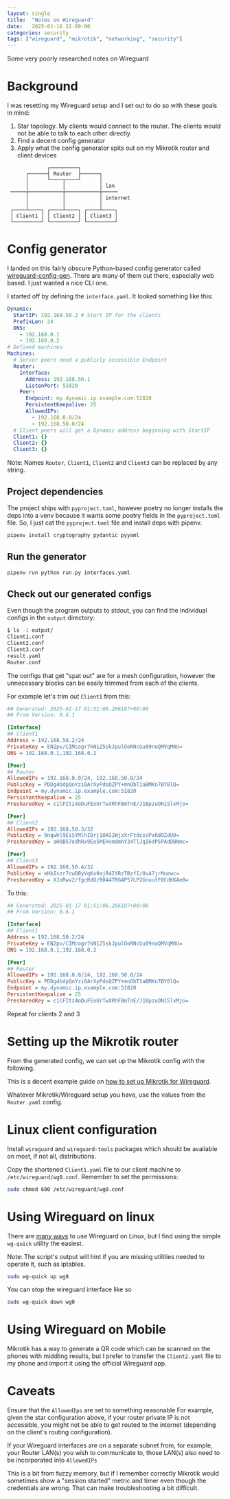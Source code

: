 ```yaml
---
layout: single
title:  "Notes on Wireguard"
date:   2025-01-16 22:00:00
categories: security
tags: ["wireguard", "mikrotik", "networking", "security"]
---
```


Some very poorly researched notes on Wireguard


# Background

I was resetting my Wireguard setup and I set out to do so with these goals in mind:

1. Star topology. My clients would connect to the router. The clients would not be able to talk to each other directly.
2. Find a decent config generator
3. Apply what the config generator spits out on my Mikrotik router and client devices


```                                  
             ┌─────────┐                
      ┌──────┤ Router  ├──────┐         
      │      └────┬────┘      │         
      │           │           │ lan     
 ─────┼───────────┼───────────┼─────    
      │           │           │ internet
      │           │           │         
 ┌────┴────┐ ┌────┴────┐ ┌────┴────┐    
 │ Client1 │ │ Client2 │ │ Client3 │    
 └─────────┘ └─────────┘ └─────────┘    
```                                     
                                    

# Config generator

I landed on this fairly obscure Python-based config generator called [wireguard-config-gen]. There are many of them out there, especially web based. I just wanted a nice CLI one.

I started off by defining the `interface.yaml`. It looked something like this:

```yaml
Dynamic:
  StartIP: 192.168.50.2 # Start IP for the clients
  PrefixLen: 24
  DNS:
    - 192.168.0.1
    - 192.168.0.2
# Defined machines
Machines:
  # Server peers need a publicly accessible Endpoint
  Router:
    Interface:
      Address: 192.168.50.1
      ListenPort: 51820
    Peer:
      Endpoint: my.dynamic.ip.example.com:51820
      PersistentKeepalive: 25
      AllowedIPs: 
        - 192.168.0.0/24
        - 192.168.50.0/24
  # Client peers will get a Dynamic address beginning with StartIP
  Client1: {}
  Client2: {}
  Client3: {}
```
Note: Names `Router`, `Client1`, `Client2` and `Client3` can be replaced by any string.

## Project dependencies

The project ships with `pyproject.toml`, however poetry no longer installs the deps into a venv because it wants some poetry fields in the `pyproject.toml` file.
So, I just cat the `pyproject.toml` file and install deps with pipenv.

```bash
pipenv install cryptography pydantic pyyaml
```

## Run the generator

```bash
pipenv run python run.py interfaces.yaml
```

## Check out our generated configs

Even though the program outputs to stdout, you can find the individual configs in the `output` directory:

```bash
$ ls -1 output/
Client1.conf
Client2.conf
Client3.conf
result.yaml
Router.conf
```

The configs that get "spat out" are for a mesh configuration, however the unnecessary blocks can be easily trimmed from each of the clients.

For example let's trim out `Client1` from this:

```ini
## Generated: 2025-01-17 01:51:06.266187+00:00
## From Version: 0.6.1

[Interface]
## Client1
Address = 192.168.50.2/24
PrivateKey = EN2pv/CIMcogr7kN1Z5skJpulOoRNcGu09noQMVqM0U=
DNS = 192.168.0.1,192.168.0.2

[Peer]
## Router
AllowedIPs = 192.168.0.0/24, 192.168.50.0/24
PublicKey = PDDg4bdpQnYzi8ArXyPdoQZPY+mnObT1aBMKn7BY0lQ=
Endpoint = my.dynamic.ip.example.com:51820
PersistentKeepalive = 25
PresharedKey = c1lFItz4oDuFEoUrTwXRhFBmTnE/J1BpzuON1SlxMjo=

[Peer]
## Client2
AllowedIPs = 192.168.50.3/32
PublicKey = 9nqwhl9EiSYMlhIDrj1OAS2WjzXrFtdcxsPxRdOZdU0=
PresharedKey = aHOB57odhRx9Eo5MEHvmdmhY34TlJqI6dP5PAdDBNmc=

[Peer]
## Client3
AllowedIPs = 192.168.50.4/32
PublicKey = eHbIszr7cwDByVqKx9ajR4IYRzTBzfI/0u47jrMuewc=
PresharedKey = XJoRwv2/fgcRdO/B044TRGAP57LP2GnuutF0CdKKAe0=
```

To this:
```ini
## Generated: 2025-01-17 01:51:06.266187+00:00
## From Version: 0.6.1

[Interface]
## Client1
Address = 192.168.50.2/24
PrivateKey = EN2pv/CIMcogr7kN1Z5skJpulOoRNcGu09noQMVqM0U=
DNS = 192.168.0.1,192.168.0.2

[Peer]
## Router
AllowedIPs = 192.168.0.0/24, 192.168.50.0/24
PublicKey = PDDg4bdpQnYzi8ArXyPdoQZPY+mnObT1aBMKn7BY0lQ=
Endpoint = my.dynamic.ip.example.com:51820
PersistentKeepalive = 25
PresharedKey = c1lFItz4oDuFEoUrTwXRhFBmTnE/J1BpzuON1SlxMjo=
```

Repeat for clients 2 and 3

# Setting up the Mikrotik router

From the generated config, we can set up the Mikrotik config with the following.

This is a decent example guide on [how to set up Mikrotik for Wireguard][Mikrotik Wireguard example configuration].

Whatever Mikrotik/Wireguard setup you have, use the values from the `Router.yaml` config.

# Linux client configuration

Install `wireguard` and `wireguard-tools` packages which should be available on most, if not all, distributions.

Copy the shortened `Client1.yaml` file to our client machine to `/etc/wireguard/wg0.conf`. Remember to set the permissions:

```bash
sudo chmod 600 /etc/wireguard/wg0.conf
```

# Using Wireguard on linux

There are [many ways][Arch Linux page on WireGuard] to use Wireguard on Linux, but I find using the simple `wg-quick` utility the easiest.

Note: The script's output will hint if you are missing utilities needed to operate it, such as iptables.

```bash
sudo wg-quick up wg0
```

You can stop the wireguard interface like so
```bash
sudo wg-quick down wg0
```

# Using Wireguard on Mobile

Mikrotik has a way to generate a QR code which can be scanned on the phones with middling results, but I prefer to transfer the `Client2.yaml` file to my phone and import it using the official Wireguard app.


# Caveats

Ensure that the `AllowedIps` are set to something reasonable
For example, given the star configuration above, if your router private IP is not accessible, you might not be able to get routed to the internet (depending on the client's routing configuration).

If your Wireguard interfaces are on a separate subnet from, for example, your Router LAN(s) you wish to communicate to, those LAN(s) also need to be incorporated into `AllowedIPs`

This is a bit from fuzzy memory, but if I remember correctly Mikrotik would sometimes show a "session started" metric and timer even though the credentials are wrong. That can make troubleshooting a bit difficult.

[wireguard-config-gen]: https://github.com/radupotop/wireguard-config-gen
[Mikrotik Wireguard example configuration]: https://help.mikrotik.com/docs/spaces/ROS/pages/69664792/WireGuard#WireGuard-WireGuardinterfaceconfiguration
[Arch Linux page on WireGuard]: https://wiki.archlinux.org/title/WireGuard
